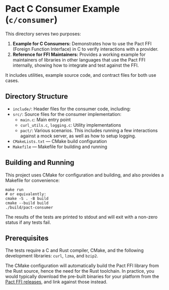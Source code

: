 
# Pact C Consumer Example (`c/consumer`)

This directory serves two purposes:

1. **Example for C Consumers:** Demonstrates how to use the Pact FFI (Foreign Function Interface) in C to verify interactions with a provider.
2. **Reference for FFI Maintainers:** Provides a working example for maintainers of libraries in other languages that use the Pact FFI internally, showing how to integrate and test against the FFI.

It includes utilities, example source code, and contract files for both use cases.

## Directory Structure

- `include/`: Header files for the consumer code, including:
- `src/`: Source files for the consumer implementation:
  - `main.c`: Main entry point
  - `curl_utils.c`, `logging.c`: Utility implementations
  - `pact/`: Various scenarios. This includes running a few interactions against a mock server, as well as how to setup logging.
- `CMakeLists.txt` — CMake build configuration
- `Makefile` — Makefile for building and running

## Building and Running

This project uses CMake for configuration and building, and also provides a Makefile for convenience:

```console
make run
# or equivalently:
cmake -S . -B build
cmake --build build
./build/pact-consumer
```

The results of the tests are printed to stdout and will exit with a non-zero status if any tests fail.

## Prerequisites

The tests require a C and Rust compiler, CMake, and the following development libraries: `curl`, `lzma`, and `bzip2`.

The CMake configuration will automatically build the Pact FFI library from the Rust source, hence the need for the Rust toolchain. In practice, you would typically download the pre-built binaries for your platform from the [Pact FFI releases](https://github.com/pact-foundation/pact-reference/releases), and link against those instead.
